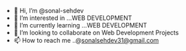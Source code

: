 - 👋 Hi, I’m @sonal-sehdev
- 👀 I’m interested in ...WEB DEVELOPMENT
- 🌱 I’m currently learning ...WEB DEVELOPMENT
- 💞️ I’m looking to collaborate on Web Development Projects 
- 📫 How to reach me ..@sonalsehdev31@gmail.com

<!---
sonal-sehdev/sonal-sehdev is a ✨ special ✨ repository because its `README.md` (this file) appears on your GitHub profile.
You can click the Preview link to take a look at your changes.
--->
